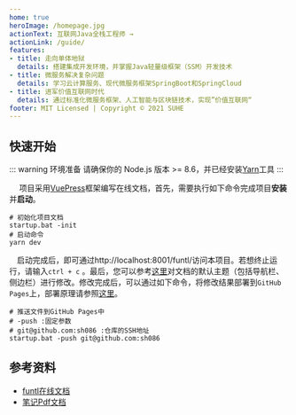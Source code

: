 ```yaml
---
home: true
heroImage: /homepage.jpg
actionText: 互联网Java全栈工程师 →
actionLink: /guide/
features:
- title: 走向单体地狱
  details: 搭建集成开发环境，并掌握Java轻量级框架（SSM）开发技术
- title: 微服务解决复杂问题
  details: 学习云计算服务、现代微服务框架SpringBoot和SpringCloud
- title: 进军价值互联网时代
  details: 通过标准化微服务框架、人工智能与区块链技术，实现”价值互联网“
footer: MIT Licensed | Copyright © 2021 SUHE
---
```


## 快速开始

::: warning 环境准备
请确保你的 Node.js 版本 >= 8.6，并已经安装[Yarn](https://yarnpkg.com/)工具
:::

​	　项目采用[VuePress](https://vuepress.vuejs.org/zh/)框架编写在线文档，首先，需要执行如下命令完成项目**安装**并**启动**。

```shell
# 初始化项目文档
startup.bat -init
# 启动命令
yarn dev
```

​	　启动完成后，即可通过<a>http://localhost:8001/funtl/</a>访问本项目。若想终止运行，请输入`ctrl + c` 。最后，您可以参考[这里](https://vuepress.vuejs.org/zh/theme/default-theme-config.html)对文档的默认主题（包括导航栏、侧边栏）进行修改。修改完成后，可以通过如下命令，将修改结果部署到`GitHub Pages`上，部署原理请参照[这里](https://vuepress.vuejs.org/zh/guide/deploy.html#github-pages)。

```shell
# 推送文件到GitHub Pages中
# -push :固定参数 
# git@github.com:sh086 :仓库的SSH地址
startup.bat -push git@github.com:sh086
```



## 参考资料

- [funtl在线文档](https://sh086.github.io/funtl/)
- [笔记Pdf文档]()

